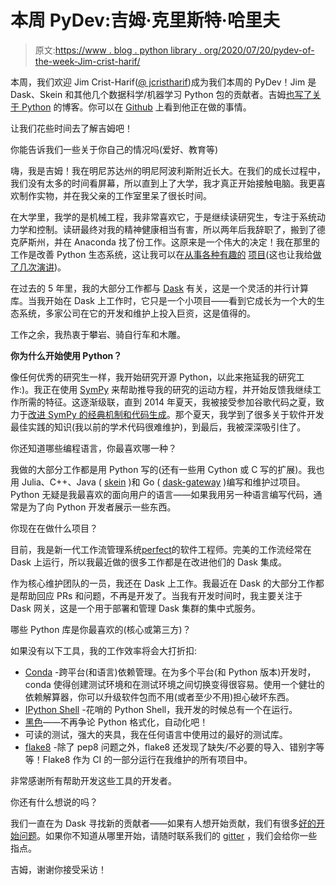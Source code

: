 # 本周 PyDev:吉姆·克里斯特·哈里夫

> 原文:[https://www . blog . python library . org/2020/07/20/pydev-of-the-week-Jim-crist-harif/](https://www.blog.pythonlibrary.org/2020/07/20/pydev-of-the-week-jim-crist-harif/)

本周，我们欢迎 Jim Crist-Harif([@ jcristharif](https://twitter.com/jcristharif))成为我们本周的 PyDev！Jim 是 Dask、Skein 和其他几个数据科学/机器学习 Python 包的贡献者。吉姆[也写了关于 Python](https://jcristharif.com/blog.html) 的博客。你可以在 [Github](https://github.com/jcrist) 上看到他正在做的事情。

让我们花些时间去了解吉姆吧！

你能告诉我们一些关于你自己的情况吗(爱好、教育等)

嗨，我是吉姆！我在明尼苏达州的明尼阿波利斯附近长大。在我们的成长过程中，我们没有太多的时间看屏幕，所以直到上了大学，我才真正开始接触电脑。我更喜欢制作实物，并在我父亲的工作室里呆了很长时间。

在大学里，我学的是机械工程，我非常喜欢它，于是继续读研究生，专注于系统动力学和控制。读研最终对我的精神健康相当有害，所以两年后我辞职了，搬到了德克萨斯州，并在 Anaconda 找了份工作。这原来是一个伟大的决定！我在那里的工作是改善 Python 生态系统，这让我可以在[从事各种有趣的](https://dask.org/) [项目](https://jupyterhub-on-hadoop.readthedocs.io/)(这也让我给[做了几次演讲](https://jcristharif.com/talks.html))。

在过去的 5 年里，我的大部分工作都与 [Dask](https://dask.org/) 有关，这是一个灵活的并行计算库。当我开始在 Dask 上工作时，它只是一个小项目——看到它成长为一个大的生态系统，多家公司在它的开发和维护上投入巨资，这是值得的。

工作之余，我热衷于攀岩、骑自行车和木雕。

**你为什么开始使用 Python？**

像任何优秀的研究生一样，我开始研究开源 Python，以此来拖延我的研究工作:)。我正在使用 [SymPy](https://www.sympy.org/) 来帮助推导我的研究的运动方程，并开始反馈我继续工作所需的特征。这逐渐级联，直到 2014 年夏天，我被接受参加谷歌代码之夏，致力于[改进 SymPy 的经典机制和代码生成](https://jcristharif.com/gsoc-week-1.html)。那个夏天，我学到了很多关于软件开发最佳实践的知识(我以前的学术代码很难维护)，到最后，我被深深吸引住了。

你还知道哪些编程语言，你最喜欢哪一种？

我做的大部分工作都是用 Python 写的(还有一些用 Cython 或 C 写的扩展)。我也用 Julia、C++、Java ( [skein](https://jcristharif.com/skein/) )和 Go ( [dask-gateway](https://gateway.dask.org/) )编写和维护过项目。Python 无疑是我最喜欢的面向用户的语言——如果我用另一种语言编写代码，通常是为了向 Python 开发者展示一些东西。

你现在在做什么项目？

目前，我是新一代工作流管理系统[perfect](https://www.prefect.io/)的软件工程师。完美的工作流经常在 Dask 上运行，所以我最近做的很多工作都是在改进他们的 Dask 集成。

作为核心维护团队的一员，我还在 Dask 上工作。我最近在 Dask 的大部分工作都是帮助回应 PRs 和问题，不再是开发了。当我有开发时间时，我主要关注于 Dask 网关，这是一个用于部署和管理 Dask 集群的集中式服务。

哪些 Python 库是你最喜欢的(核心或第三方)？

如果没有以下工具，我的工作效率将会大打折扣:

*   [Conda](https://docs.conda.io/) -跨平台(和语言)依赖管理。在为多个平台(和 Python 版本)开发时，conda 使得创建测试环境和在测试环境之间切换变得很容易。使用一个健壮的依赖解算器，你可以升级软件包而不用(或者至少不用)担心破坏东西。
*   [IPython Shell](https://ipython.org/) -花哨的 Python Shell，我开发的时候总有一个在运行。
*   [黑色](https://black.readthedocs.io/)——不再争论 Python 格式化，自动化吧！
*   可读的测试，强大的夹具，我在任何语言中使用过的最好的测试库。
*   [flake8](https://flake8.pycqa.org/) -除了 pep8 问题之外，flake8 还发现了缺失/不必要的导入、错别字等等！Flake8 作为 CI 的一部分运行在我维护的所有项目中。

非常感谢所有帮助开发这些工具的开发者。

你还有什么想说的吗？

我们一直在为 Dask 寻找新的贡献者——如果有人想开始贡献，我们有很多[好的开始问题](https://github.com/dask/dask/issues?q=is%3Aopen+is%3Aissue+label%3A%22good+first+issue%22)。如果你不知道从哪里开始，请随时联系我们的 [gitter](https://gitter.im/dask/dask) ，我们会给你一些指点。

吉姆，谢谢你接受采访！